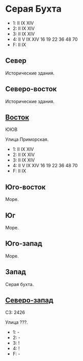# Серая Бухта

* 1:    II  IX  XIV
* 2:    II  IX  XIV
* 3:    II  IX  XIV
* 4:    II  V   IX  XIV 16  19  22  36  48  70
* F:    II  IX

## Север

Исторические здания.

## Северо-восток

Исторические здания.

## [Восток](./505150.md)

ЮЮВ

Улица Приморская.

* 1:    II  IX  XIV
* 2:    II  IX  XIV
* 3:    II  IX  XIV
* 4:    II  V   IX  XIV 16  19  22  36  48  70
* F:    II  IX

## Юго-восток

Море.

## Юг

Море.

## Юго-запад

Море.

## Запад

Серая бухта.

## [Северо-запад](./490150.md)

СЗ: 2426

Улица ???.

* 1:    -
* 2:    -
* 3:    !
* 4:    !
* F:    -
